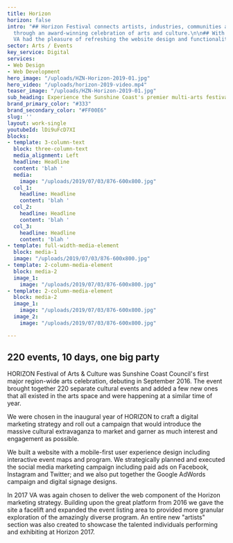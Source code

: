 ```yaml
---
title: Horizon
horizon: false
intro: "## Horizon Festival connects artists, industries, communities and audiences
  through an award-winning celebration of arts and culture.\n\n## With a 4 year relationship,
  VA had the pleasure of refreshing the website design and functionality. "
sector: Arts / Events
key_service: Digital
services:
- Web Design
- Web Development
hero_image: "/uploads/HZN-Horizon-2019-01.jpg"
hero_video: "/uploads/horizon-2019-video.mp4"
teaser_image: "/uploads/HZN-Horizon-2019-01.jpg"
sub_heading: Experience the Sunshine Coast's premier multi-arts festival.
brand_primary_color: "#333"
brand_secondary_color: "#FF00E6"
slug: ''
layout: work-single
youtubeId: lDi9uFcD7XI
blocks:
- template: 3-column-text
  block: three-column-text
  media_alignment: Left
  headline: Headline
  content: 'blah '
  media:
    image: "/uploads/2019/07/03/876-600x800.jpg"
  col_1:
    headline: Headline
    content: 'blah '
  col_2:
    headline: Headline
    content: 'blah '
  col_3:
    headline: Headline
    content: 'blah '
- template: full-width-media-element
  block: media-1
  image: "/uploads/2019/07/03/876-600x800.jpg"
- template: 2-column-media-element
  block: media-2
  image_1:
    image: "/uploads/2019/07/03/876-600x800.jpg"
- template: 2-column-media-element
  block: media-2
  image_1:
    image: "/uploads/2019/07/03/876-600x800.jpg"
  image_2:
    image: "/uploads/2019/07/03/876-600x800.jpg"

---
```

## **220 events, 10 days, one big party**

HORIZON Festival of Arts & Culture was Sunshine Coast Council's first major region-wide arts celebration, debuting in September 2016. The event brought together 220 separate cultural events and added a few new ones that all existed in the arts space and were happening at a similar time of year.

We were chosen in the inaugural year of HORIZON to craft a digital marketing strategy and roll out a campaign that would introduce the massive cultural extravaganza to market and garner as much interest and engagement as possible.

We built a website with a mobile-first user experience design including interactive event maps and program. We strategically planned and executed the social media marketing campaign including paid ads on Facebook, Instagram and Twitter; and we also put together the Google AdWords campaign and digital signage designs.

In 2017 VA was again chosen to deliver the web component of the Horizon marketing strategy. Building upon the great platform from 2016 we gave the site a facelift and expanded the event listing area to provided more granular exploration of the amazingly diverse program. An entire new "artists" section was also created to showcase the talented individuals performing and exhibiting at Horizon 2017.